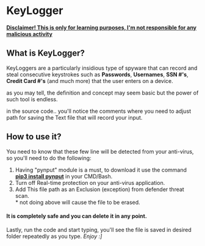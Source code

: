 # KeyLogger
<p><b><U>Disclaimer! This is only for learning purposes, I'm not responsible for any malicious activity</U></b></p>

<h2>What is KeyLogger?</h2>
<p>KeyLoggers are a particularly insidious type of spyware that can record and steal consecutive keystrokes such as <b>Passwords</b>, <b>Usernames</b>, <b>SSN #'s</b>, <b>Credit Card #'s</b> (and much more) that the user enters on a device.</p>
as you may tell, the definition and concept may seem basic but the power of such tool is endless.

in the source code.. you'll notice the comments where you need to adjust path for saving the Text file that will record your input.

<h2>How to use it?</h2>
<p>You need to know that these few line will be detected from your anti-virus, so you'll need to do the following:</p>
<ol>
  <li>
    Having "pynput" module is a must, to download it use the command <u><b>pip3 install pynput</b></u> in your CMD/Bash.
  </li>  
  <li>
    Turn off Real-time protection on your anti-virus application.
  </li>
  <li>
    Add This file path as an Exclusion (exception) from defender threat scan.
  </li>
  * not doing above will cause the file to be erased.
</ol>
<h4>It is completely safe and you can delete it in any point.</h6>

Lastly, run the code and start typing, you'll see the file is saved in desired folder repeatedly as you type. <i>Enjoy :]</i>
